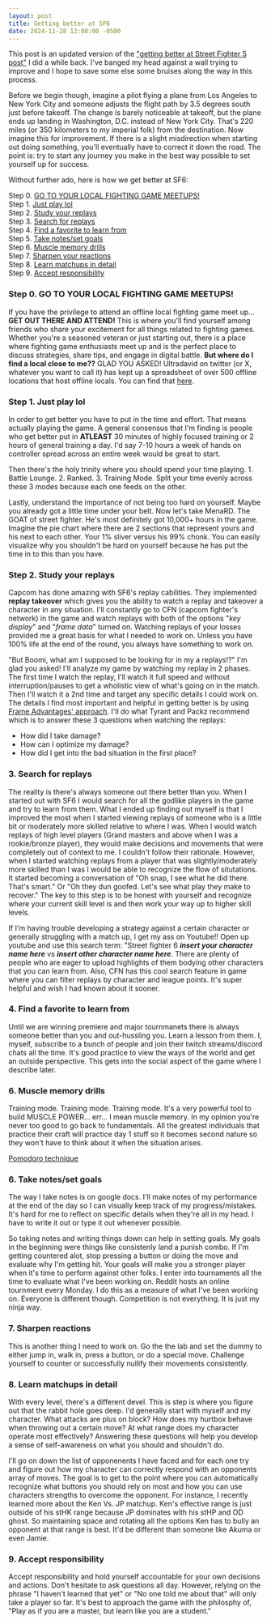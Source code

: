 ```yaml
---
layout: post
title: Getting better at SF6
date: 2024-11-28 12:00:00 -0500
---
```


This post is an updated version of the <a href="https://hrefjeff.github.io/sf/2019/05/15/getting-better/" target="_blank">"getting better at Street Fighter 5 post"</a> I did a while back. I've banged my head against a wall trying to improve and I hope to save some else some bruises along the way in this process. 

Before we begin though, imagine a pilot flying a plane from Los Angeles to New York City and someone adjusts the flight path by 3.5 degrees south just before takeoff. The change is barely noticeable at takeoff, but the plane ends up landing in Washington, D.C. instead of New York City. That's 220 miles (or 350 kilometers to my imperial folk) from the destination. Now imagine this for improvement. If there is a slight misdirection when starting out doing something, you'll eventually have to correct it down the road. The point is: try to start any journey you make in the best way possible to set yourself up for success.

Without further ado, here is how we get better at SF6:

Step 0. [GO TO YOUR LOCAL FIGHTING GAME MEETUPS!](#head0)<br>
Step 1. [Just play lol](#head1)<br>
Step 2. [Study your replays](#head2)<br>
Step 3. [Search for replays](#head3)<br>
Step 4. [Find a favorite to learn from](#head4)<br>
Step 5. [Take notes/set goals](#head5)<br>
Step 6. [Muscle memory drills](#head6)<br>
Step 7. [Sharpen your reactions](#head7)<br>
Step 8. [Learn matchups in detail](#head8)<br>
Step 9. [Accept responsibility](#head9)<br>

### <a name="head0"></a>Step 0. GO TO YOUR LOCAL FIGHTING GAME MEETUPS!

If you have the privilege to attend an offline local fighting game meet up... **GET OUT THERE AND ATTEND!** This is where you'll find yourself among friends who share your excitement for all things related to fighting games. Whether you're a seasoned veteran or just starting out, there is a place where fighting game enthusiasts meet up and is the perfect place to discuss strategies, share tips, and engage in digital battle. **But where do I find a local close to me??** GLAD YOU ASKED! Ultradavid on twitter (or X, whatever you want to call it) has kept up a spreadsheet of over 500 offline locations that host offline locals. You can find that <a href="https://x.com/ultradavid/status/1745282780937028005" target="_blank">here</a>.

### <a name="head1"></a>Step 1. Just play lol

In order to get better you have to put in the time and effort. That means actually playing the game. A general consensus that I'm finding is people who get better put in **ATLEAST** 30 minutes of highly focused training or 2 hours of general training a day. I'd say 7-10 hours a week of hands on controller spread across an entire week would be great to start.  

Then there's the holy trinity where you should spend your time playing. 1. Battle Lounge. 2. Ranked. 3. Training Mode. Split your time evenly across these 3 modes because each one feeds on the other. 

Lastly, understand the importance of not being too hard on yourself. Maybe you already got a little time under your belt. Now let's take MenaRD. The GOAT of street fighter. He's most definitely got 10,000+ hours in the game. Imagine the pie chart where there are 2 sections that represent yours and his next to each other. Your 1% sliver versus his 99% chonk. You can easily visualize why you shouldn't be hard on yourself because he has put the time in to this than you have.

### <a name="head2"></a>Step 2. Study your replays

Capcom has done amazing with SF6's replay cabilities. They implemented **replay takeover** which gives you the ability to watch a replay and takeover a character in any situation. I'll constantly go to CFN (capcom fighter's network) in the game and watch replays with both of the options "_key display_" and "_frame data_" turned on. Watching replays of your losses provided me a great basis for what I needed to work on. Unless you have 100% life at the end of the round, you always have something to work on.
  
"But Boomi, what am I supposed to be looking for in my a replays!?" I'm glad you asked! I'll analyze my game by watching my replay in 2 phases. The first time I watch the replay, I'll watch it full speed and without interruption/pauses to get a wholistic view of what's going on in the match. Then I'll watch it a 2nd time and target any specific details I could work on. The details I find most important and helpful in getting better is by using 
<a href="https://www.youtube.com/watch?v=SJV-K0rLOC0" target="_blank">Frame Advantages' approach</a>. I'll do what Tyrant and Packz recommend which is to answer these 3 questions when watching the replays:
  
  * How did I take damage?
  * How can I optimize my damage?
  * How did I get into the bad situation in the first place?

### <a name="head3"></a>3. Search for replays

The reality is there's always someone out there better than you. When I started out with SF6 I would search for all the godlike players in the game and try to learn from them. What I ended up finding out myself is that I improved the most when I started viewing replays of someone who is a little bit or moderately more skilled relative to where I was. When I would watch replays of high level players (Grand masters and above when I was a rookie/bronze player), they would make decisions and movements that were completely out of context to me. I couldn't follow their rationale. However, when I started watching replays from a player that was slightly/moderately more skilled than I was I would be able to recognize the flow of situtations. It started becoming a conversation of "Oh snap, I see what he did there. That's smart." Or "Oh they dun goofed. Let's see what play they make to recover." The key to this step is to be honest with yourself and recognize where your current skill level is and then work your way up to higher skill levels.
    
If I'm having trouble developing a strategy against a certain character or generally struggling with a match up, I get my ass on Youtube!! Open up youtube and use this search term: "Street fighter 6 _**insert your character name here**_ vs _**insert other character name here**_. There are plenty of people who are eager to upload highlights of them bodying other characters that you can learn from. Also, CFN has this cool search feature in game where you can filter replays by character and league points. It's super helpful and wish I had known about it sooner.
    
### <a name="head4"></a>4. Find a favorite to learn from

Until we are winning premiere and major tournmanets there is always someone better than you and out-hussling you. Learn a lesson from them. I, myself, subscribe to a bunch of people and join their twitch streams/discord chats all the time. It's good practice to view the ways of the world and get an outside perspective. This gets into the social aspect of the game where I describe later.

### <a name="head5"></a>6. Muscle memory drills

Training mode. Training mode. Training mode. It's a very powerful tool to build MUSCLE POWER... err... I mean muscle memory. In my opinion you're never too good to go back to fundamentals. All the greatest individuals that practice their craft will practice day 1 stuff so it becomes second nature so they won't have to think about it when the situation arises. 

<a href="https://en.wikipedia.org/wiki/Pomodoro_Technique">Pomodoro technique</a>

### <a name="head6"></a>6. Take notes/set goals

The way I take notes is on google docs. I'll make notes of my performance at the end of the day so I can visually keep track of my progress/mistakes. It's hard for me to reflect on specific details when they're all in my head. I have to write it out or type it out whenever possible.
    
So taking notes and writing things down can help in setting goals. My goals in the beginning were things like consistenly land a punish combo. If I'm getting countered alot, stop pressing a button or doing the move and evaluate why I'm getting hit. Your goals will make you a stronger player when it's time to perform against other folks. I enter into tournaments all the time to evaluate what I've been working on. Reddit hosts an online tournment every Monday. I do this as a measure of what I've been working on. Everyone is different though. Competition is not everything. It is just my ninja way.


### <a name="head7"></a>7. Sharpen reactions

This is another thing I need to work on. Go the the lab and set the dummy to either jump in, walk in, press a button, or do a special move. Challenge yourself to counter or successfully nullify their movements consistently.

### <a name="head8"></a>8. Learn matchups in detail

With every level, there's a different devel. This is step is where you figure out that the rabbit hole goes deep. I'd generally start with myself and my character. What attacks are plus on block? How does my hurtbox behave when throwing out a certain move? At what range does my character operate most effectively? Answering these questions will help you develop a sense of self-awareness on what you should and shouldn't do.
    
I'll go on down the list of opponenents I have faced and for each one try and figure out how my character can correctly respond with an opponents array of moves. The goal is to get to the point where you can automatically recognize what buttons you should rely on most and how you can use characters strengths to overcome the opponent. For instance, I recently learned more about the Ken Vs. JP matchup. Ken's effective range is just outside of his stHK range because JP dominates with his stHP and OD ghost. So maintaining space and rotating all the options Ken has to bully an opponent at that range is best. It'd be different than someone like Akuma or even Jamie.

### <a name="head9"></a>9. Accept responsibility
 
Accept responsibility and hold yourself accountable for your own decisions and actions. Don't hesitate to ask questions all day. However, relying on the phrase "I haven't learned that yet" or "No one told me about that" will only take a player so far. It's best to approach the game with the philosphy of, "Play as if you are a master, but learn like you are a student."
